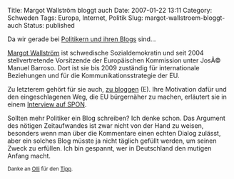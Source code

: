 Title: Margot Wallström bloggt auch
Date: 2007-01-22 13:11
Category: Schweden
Tags: Europa, Internet, Politik
Slug: margot-wallstroem-bloggt-auch
Status: published

Da wir gerade bei [Politikern und ihren
Blogs](http://www.fiket.de/2007/01/22/carl-bildt-als-schueler-und-blogger/)
sind…

[Margot Wallström](http://de.wikipedia.org/wiki/Margot_Wallstr%C3%B6m)
ist schwedische Sozialdemokratin und seit 2004 stellvertretende
Vorsitzende der Europäischen Kommission unter JosÃ© Manuel Barroso. Dort
ist sie bis 2009 zuständig für internationale Beziehungen und für die
Kommunikationsstrategie der EU.

Zu letzterem gehört für sie auch, [zu
bloggen](http://blogs.ec.europa.eu/wallstrom) (E). Ihre Motivation dafür
und den eingeschlagenen Weg, die EU bürgernäher zu machen, erläutert sie
in einem [Interview auf
SPON](http://www.spiegel.de/politik/ausland/0,1518,459792,00.html).

Sollten mehr Politiker ein Blog schreiben? Ich denke schon. Das Argument
des nötigen Zeitaufwandes ist zwar nicht von der Hand zu weisen,
besonders wenn man über die Kommentare einen echten Dialog zulässt, aber
ein solches Blog müsste ja nicht täglich gefüllt werden, um seinen Zweck
zu erfüllen. Ich bin gespannt, wer in Deutschland den mutigen Anfang
macht.

<small>Danke an [Olli](http://www.schorleblog.de) für den
[Tipp](http://www.fiket.de/2007/01/22/carl-bildt-als-schueler-und-blogger/#comment-2288).
</small>

